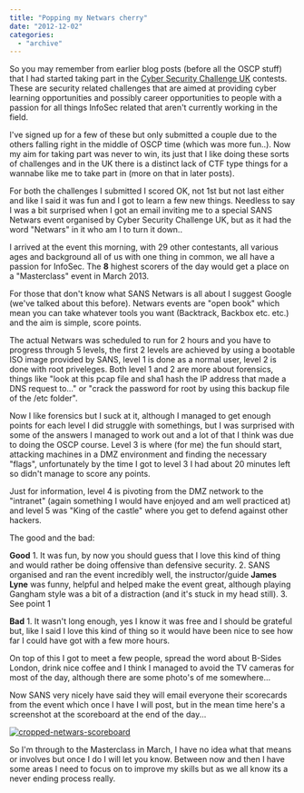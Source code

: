 ```yaml
---
title: "Popping my Netwars cherry"
date: "2012-12-02"
categories: 
  - "archive"
---
```


So you may remember from earlier blog posts (before all the OSCP stuff) that I had started taking part in the [Cyber Security Challenge UK](https://cybersecuritychallenge.org.uk/) contests. These are security related challenges that are aimed at providing cyber learning opportunities and possibly career opportunities to people with a passion for all things InfoSec related that aren't currently working in the field.

I've signed up for a few of these but only submitted a couple due to the others falling right in the middle of OSCP time (which was more fun..). Now my aim for taking part was never to win, its just that I like doing these sorts of challenges and in the UK there is a distinct lack of CTF type things for a wannabe like me to take part in (more on that in later posts).

For both the challenges I submitted I scored OK, not 1st but not last either and like I said it was fun and I got to learn a few new things. Needless to say I was a bit surprised when I got an email inviting me to a special SANS Netwars event organised by Cyber Security Challenge UK, but as it had the word "Netwars" in it who am I to turn it down..

I arrived at the event this morning, with 29 other contestants, all various ages and background all of us with one thing in common, we all have a passion for InfoSec. The **8** highest scorers of the day would get a place on a "Masterclass" event in March 2013.

For those that don't know what SANS Netwars is all about I suggest Google (we've talked about this before). Netwars events are "open book" which mean you can take whatever tools you want (Backtrack, Backbox etc. etc.) and the aim is simple, score points.

The actual Netwars was scheduled to run for 2 hours and you have to progress through 5 levels, the first 2 levels are achieved by using a bootable ISO image provided by SANS, level 1 is done as a normal user, level 2 is done with root priveleges. Both level 1 and 2 are more about forensics, things like "look at this pcap file and sha1 hash the IP address that made a DNS request to..." or "crack the password for root by using this backup file of the /etc folder".

Now I like forensics but I suck at it, although I managed to get enough points for each level I did struggle with somethings, but I was surprised with some of the answers I managed to work out and a lot of that I think was due to doing the OSCP course. Level 3 is where (for me) the fun should start, attacking machines in a DMZ environment and finding the necessary "flags", unfortunately by the time I got to level 3 I had about 20 minutes left so didn't manage to score any points.

Just for information, level 4 is pivoting from the DMZ network to the "intranet" (again something I would have enjoyed and am well practiced at) and level 5 was "King of the castle" where you get to defend against other hackers.

The good and the bad:

**Good** 1. It was fun, by now you should guess that I love this kind of thing and would rather be doing offensive than defensive security. 2. SANS organised and ran the event incredibly well, the instructor/guide **James Lyne** was funny, helpful and helped make the event great, although playing Gangham style was a bit of a distraction (and it's stuck in my head still). 3. See point 1

**Bad** 1. It wasn't long enough, yes I know it was free and I should be grateful but, like I said I love this kind of thing so it would have been nice to see how far I could have got with a few more hours.

On top of this I got to meet a few people, spread the word about B-Sides London, drink nice coffee and I think I managed to avoid the TV cameras for most of the day, although there are some photo's of me somewhere...

Now SANS very nicely have said they will email everyone their scorecards from the event which once I have I will post, but in the mean time here's a screenshot at the scoreboard at the end of the day...

[![cropped-netwars-scoreboard](http://theitgeekchronicles.files.wordpress.com/2012/12/cropped-netwars-scoreboard.png?w=300)](http://itgeekchronicles.co.uk/2012/12/02/popping-my-netwars-cherry/cropped-netwars-scoreboard/)

So I'm through to the Masterclass in March, I have no idea what that means or involves but once I do I will let you know. Between now and then I have some areas I need to focus on to improve my skills but as we all know its a never ending process really.
